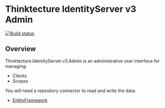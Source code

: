# Thinktecture IdentityServer v3 Admin

[![Build status](https://ci.appveyor.com/api/projects/status/l4kayb5n5whsnj1c?svg=true)](https://ci.appveyor.com/project/leastprivilege/thinktecture-identityserver-v3-admin)

## Overview

Thinktecture.IdentityServer.v3.Admin is an administrative user interface for managing:

* Clients
* Scopes

You will need a repository connector to read and write the data:

* [EntityFramework](https://github.com/thinktecture/Thinktecture.IdentityServer.v3.Admin.EntityFramework)
